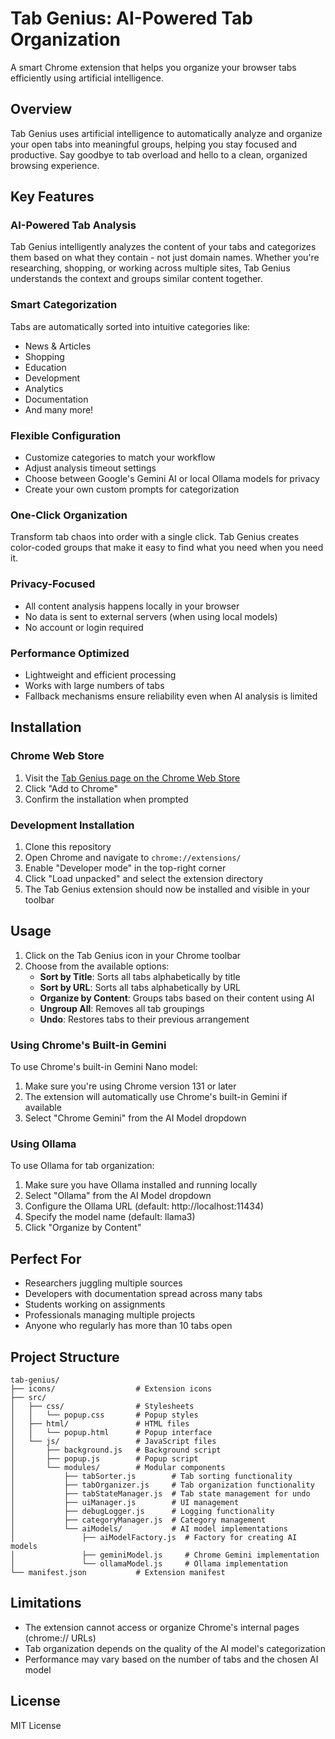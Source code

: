 # Tab Genius: AI-Powered Tab Organization

A smart Chrome extension that helps you organize your browser tabs efficiently using artificial intelligence.

## Overview

Tab Genius uses artificial intelligence to automatically analyze and organize your open tabs into meaningful groups, helping you stay focused and productive. Say goodbye to tab overload and hello to a clean, organized browsing experience.

## Key Features

### AI-Powered Tab Analysis
Tab Genius intelligently analyzes the content of your tabs and categorizes them based on what they contain - not just domain names. Whether you're researching, shopping, or working across multiple sites, Tab Genius understands the context and groups similar content together.

### Smart Categorization
Tabs are automatically sorted into intuitive categories like:
- News & Articles
- Shopping
- Education
- Development
- Analytics
- Documentation
- And many more!

### Flexible Configuration
- Customize categories to match your workflow
- Adjust analysis timeout settings
- Choose between Google's Gemini AI or local Ollama models for privacy
- Create your own custom prompts for categorization

### One-Click Organization
Transform tab chaos into order with a single click. Tab Genius creates color-coded groups that make it easy to find what you need when you need it.

### Privacy-Focused
- All content analysis happens locally in your browser
- No data is sent to external servers (when using local models)
- No account or login required

### Performance Optimized
- Lightweight and efficient processing
- Works with large numbers of tabs
- Fallback mechanisms ensure reliability even when AI analysis is limited

## Installation

### Chrome Web Store
1. Visit the [Tab Genius page on the Chrome Web Store](https://chrome.google.com/webstore/detail/tab-genius/your-extension-id)
2. Click "Add to Chrome"
3. Confirm the installation when prompted

### Development Installation
1. Clone this repository
2. Open Chrome and navigate to `chrome://extensions/`
3. Enable "Developer mode" in the top-right corner
4. Click "Load unpacked" and select the extension directory
5. The Tab Genius extension should now be installed and visible in your toolbar

## Usage

1. Click on the Tab Genius icon in your Chrome toolbar
2. Choose from the available options:
   - **Sort by Title**: Sorts all tabs alphabetically by title
   - **Sort by URL**: Sorts all tabs alphabetically by URL
   - **Organize by Content**: Groups tabs based on their content using AI
   - **Ungroup All**: Removes all tab groupings
   - **Undo**: Restores tabs to their previous arrangement

### Using Chrome's Built-in Gemini
To use Chrome's built-in Gemini Nano model:
1. Make sure you're using Chrome version 131 or later
2. The extension will automatically use Chrome's built-in Gemini if available
3. Select "Chrome Gemini" from the AI Model dropdown

### Using Ollama
To use Ollama for tab organization:
1. Make sure you have Ollama installed and running locally
2. Select "Ollama" from the AI Model dropdown
3. Configure the Ollama URL (default: http://localhost:11434)
4. Specify the model name (default: llama3)
5. Click "Organize by Content"

## Perfect For
- Researchers juggling multiple sources
- Developers with documentation spread across many tabs
- Students working on assignments
- Professionals managing multiple projects
- Anyone who regularly has more than 10 tabs open

## Project Structure

```
tab-genius/
├── icons/                  # Extension icons
├── src/
│   ├── css/                # Stylesheets
│   │   └── popup.css       # Popup styles
│   ├── html/               # HTML files
│   │   └── popup.html      # Popup interface
│   └── js/                 # JavaScript files
│       ├── background.js   # Background script
│       ├── popup.js        # Popup script
│       └── modules/        # Modular components
│           ├── tabSorter.js        # Tab sorting functionality
│           ├── tabOrganizer.js     # Tab organization functionality
│           ├── tabStateManager.js  # Tab state management for undo
│           ├── uiManager.js        # UI management
│           ├── debugLogger.js      # Logging functionality
│           ├── categoryManager.js  # Category management
│           └── aiModels/           # AI model implementations
│               ├── aiModelFactory.js  # Factory for creating AI models
│               ├── geminiModel.js     # Chrome Gemini implementation
│               └── ollamaModel.js     # Ollama implementation
└── manifest.json           # Extension manifest
```

## Limitations

- The extension cannot access or organize Chrome's internal pages (chrome:// URLs)
- Tab organization depends on the quality of the AI model's categorization
- Performance may vary based on the number of tabs and the chosen AI model

## License

MIT License